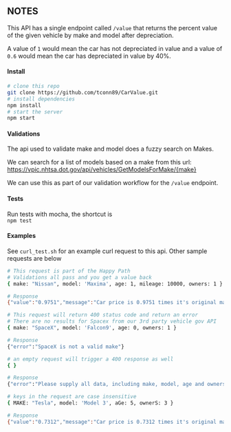 ## NOTES

This API has a single endpoint called `/value` that returns the percent value  
of the given vehicle by make and model after depreciation.  

A value of `1` would mean the car has not depreciated in value and a value of  
`0.6` would mean the car has depreciated in value by 40%.  


#### Install

```bash
# clone this repo
git clone https://github.com/tconn89/CarValue.git
# install dependencies
npm install
# start the server
npm start
```

#### Validations
The api used to validate make and model does a fuzzy search on Makes.  

We can search for a list of models based on a make from this url:   
https://vpic.nhtsa.dot.gov/api/vehicles/GetModelsForMake/{make}  

We can use this as part of our validation workflow for the `/value` endpoint.  

#### Tests
Run tests with mocha, the shortcut is    
```npm test```


#### Examples
See `curl_test.sh` for an example curl request to this api. Other sample requests are below  

```bash
# This request is part of the Happy Path
# Validations all pass and you get a value back
{ make: "Nissan", model: 'Maxima', age: 1, mileage: 10000, owners: 1 }

# Response
{"value":"0.9751","message":"Car price is 0.9751 times it's original market value"}
```

```bash
# This request will return 400 status code and return an error
# There are no results for Spacex from our 3rd party vehicle gov API
{ make: "SpaceX", model: 'Falcon9', age: 0, owners: 1 }

# Response
{"error":"SpaceX is not a valid make"}
```

```bash
# an empty request will trigger a 400 response as well
{ }

# Response
{"error":"Please supply all data, including make, model, age and owners in the body of your json request"}
```

```bash
# keys in the request are case insensitive
{ MAKE: "Tesla", model: 'Model 3', aGe: 5, ownerS: 3 }

# Response
{"value":"0.7312","message":"Car price is 0.7312 times it's original market value"}
```
